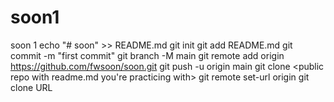 # soon1
soon 1
echo "# soon" >> README.md
git init
git add README.md
git commit -m "first commit"
git branch -M main
git remote add origin https://github.com/fwsoon/soon.git
git push -u origin main
git clone <public repo with readme.md you're practicing with>
git remote set-url origin <new private repo url>
git clone URL
